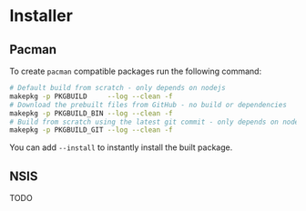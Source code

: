 # Installer

## Pacman

To create `pacman` compatible packages run the following command:

```sh
# Default build from scratch - only depends on nodejs
makepkg -p PKGBUILD     --log --clean -f
# Download the prebuilt files from GitHub - no build or dependencies
makepkg -p PKGBUILD_BIN --log --clean -f
# Build from scratch using the latest git commit - only depends on nodejs
makepkg -p PKGBUILD_GIT --log --clean -f
```

You can add `--install` to instantly install the built package.

## NSIS

TODO
